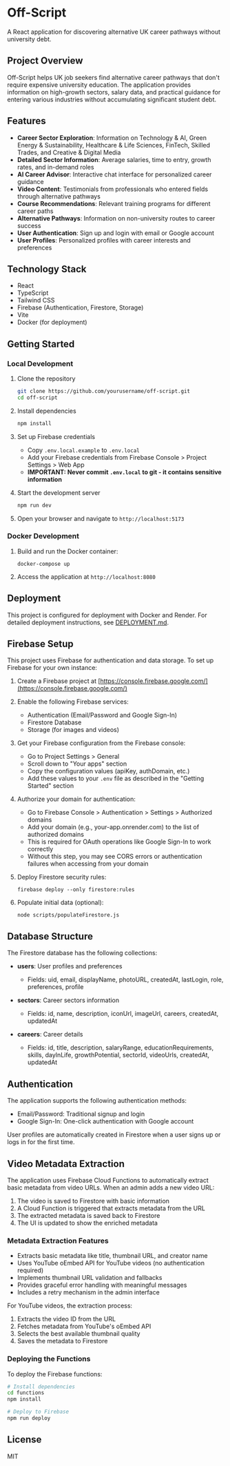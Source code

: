 # Off-Script

A React application for discovering alternative UK career pathways without university debt.

## Project Overview

Off-Script helps UK job seekers find alternative career pathways that don't require expensive university education. The application provides information on high-growth sectors, salary data, and practical guidance for entering various industries without accumulating significant student debt.

## Features

- **Career Sector Exploration**: Information on Technology & AI, Green Energy & Sustainability, Healthcare & Life Sciences, FinTech, Skilled Trades, and Creative & Digital Media
- **Detailed Sector Information**: Average salaries, time to entry, growth rates, and in-demand roles
- **AI Career Advisor**: Interactive chat interface for personalized career guidance
- **Video Content**: Testimonials from professionals who entered fields through alternative pathways
- **Course Recommendations**: Relevant training programs for different career paths
- **Alternative Pathways**: Information on non-university routes to career success
- **User Authentication**: Sign up and login with email or Google account
- **User Profiles**: Personalized profiles with career interests and preferences

## Technology Stack

- React
- TypeScript
- Tailwind CSS
- Firebase (Authentication, Firestore, Storage)
- Vite
- Docker (for deployment)

## Getting Started

### Local Development

1. Clone the repository
   ```bash
   git clone https://github.com/yourusername/off-script.git
   cd off-script
   ```

2. Install dependencies
   ```bash
   npm install
   ```

3. Set up Firebase credentials
   - Copy `.env.local.example` to `.env.local`
   - Add your Firebase credentials from Firebase Console > Project Settings > Web App
   - **IMPORTANT: Never commit `.env.local` to git - it contains sensitive information**

4. Start the development server
   ```bash
   npm run dev
   ```

5. Open your browser and navigate to `http://localhost:5173`

### Docker Development

1. Build and run the Docker container:
   ```
   docker-compose up
   ```

2. Access the application at `http://localhost:8080`

## Deployment

This project is configured for deployment with Docker and Render. For detailed deployment instructions, see [DEPLOYMENT.md](DEPLOYMENT.md).

## Firebase Setup

This project uses Firebase for authentication and data storage. To set up Firebase for your own instance:

1. Create a Firebase project at [https://console.firebase.google.com/](https://console.firebase.google.com/)

2. Enable the following Firebase services:
   - Authentication (Email/Password and Google Sign-In)
   - Firestore Database
   - Storage (for images and videos)

3. Get your Firebase configuration from the Firebase console:
   - Go to Project Settings > General
   - Scroll down to "Your apps" section
   - Copy the configuration values (apiKey, authDomain, etc.)
   - Add these values to your `.env` file as described in the "Getting Started" section

4. Authorize your domain for authentication:
   - Go to Firebase Console > Authentication > Settings > Authorized domains
   - Add your domain (e.g., your-app.onrender.com) to the list of authorized domains
   - This is required for OAuth operations like Google Sign-In to work correctly
   - Without this step, you may see CORS errors or authentication failures when accessing from your domain

5. Deploy Firestore security rules:
   ```
   firebase deploy --only firestore:rules
   ```

6. Populate initial data (optional):
   ```
   node scripts/populateFirestore.js
   ```

## Database Structure

The Firestore database has the following collections:

- **users**: User profiles and preferences
  - Fields: uid, email, displayName, photoURL, createdAt, lastLogin, role, preferences, profile

- **sectors**: Career sectors information
  - Fields: id, name, description, iconUrl, imageUrl, careers, createdAt, updatedAt

- **careers**: Career details
  - Fields: id, title, description, salaryRange, educationRequirements, skills, dayInLife, growthPotential, sectorId, videoUrls, createdAt, updatedAt

## Authentication

The application supports the following authentication methods:

- Email/Password: Traditional signup and login
- Google Sign-In: One-click authentication with Google account

User profiles are automatically created in Firestore when a user signs up or logs in for the first time.

## Video Metadata Extraction

The application uses Firebase Cloud Functions to automatically extract basic metadata from video URLs. When an admin adds a new video URL:

1. The video is saved to Firestore with basic information
2. A Cloud Function is triggered that extracts metadata from the URL
3. The extracted metadata is saved back to Firestore
4. The UI is updated to show the enriched metadata

### Metadata Extraction Features

- Extracts basic metadata like title, thumbnail URL, and creator name
- Uses YouTube oEmbed API for YouTube videos (no authentication required)
- Implements thumbnail URL validation and fallbacks
- Provides graceful error handling with meaningful messages
- Includes a retry mechanism in the admin interface

For YouTube videos, the extraction process:
1. Extracts the video ID from the URL
2. Fetches metadata from YouTube's oEmbed API
3. Selects the best available thumbnail quality
4. Saves the metadata to Firestore

### Deploying the Functions

To deploy the Firebase functions:

```bash
# Install dependencies
cd functions
npm install

# Deploy to Firebase
npm run deploy
```

## License

MIT 